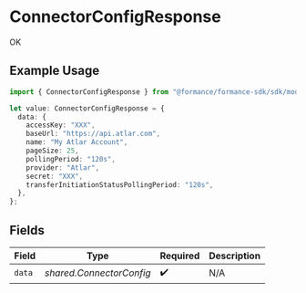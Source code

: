 # ConnectorConfigResponse

OK

## Example Usage

```typescript
import { ConnectorConfigResponse } from "@formance/formance-sdk/sdk/models/shared";

let value: ConnectorConfigResponse = {
  data: {
    accessKey: "XXX",
    baseUrl: "https://api.atlar.com",
    name: "My Atlar Account",
    pageSize: 25,
    pollingPeriod: "120s",
    provider: "Atlar",
    secret: "XXX",
    transferInitiationStatusPollingPeriod: "120s",
  },
};
```

## Fields

| Field                    | Type                     | Required                 | Description              |
| ------------------------ | ------------------------ | ------------------------ | ------------------------ |
| `data`                   | *shared.ConnectorConfig* | :heavy_check_mark:       | N/A                      |